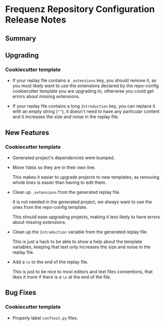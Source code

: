# Frequenz Repository Configuration Release Notes

## Summary

<!-- Here goes a general summary of what this release is about -->

## Upgrading

<!-- Here goes notes on how to upgrade from previous versions, including deprecations and what they should be replaced with -->

### Cookiecutter template

- If your replay file contains a `_extensions` key, you should remove it, as you most likely want to use the extensions declared by the repo-config cookiecutter template you are upgrading to, otherwise you could get errors about missing extensions.

- If your replay file contains a long `Introduction` key, you can replace it with an empty string (`""`), it doesn't need to have any particular content and it increases the size and noise in the replay file.

## New Features

<!-- Here goes the main new features and examples or instructions on how to use them -->

### Cookiecutter template


- Generated project's dependencies were bumped.

- Move `TODO`s so they are in their own line.

  This makes it easier to upgrade projects to new templates, as removing whole lines is easier than having to edit them.

- Clean up `_extensions` from the generated replay file.

  It is not needed in the generated project, we always want to use the ones from the repo-config template.

  This should ease upgrading projects, making it less likely to have errors about missing extensions.

- Clean up the `Introduction` variable from the generated replay file.

  This is just a hack to be able to show a help about the template variables, keeping that text only increases the size and noise in the replay file.

- Add a `\n` to the end of the replay file.

  This is just to be nice to most editors and text files conventions, that likes it more if there is a `\n` at the end of the file.

## Bug Fixes

<!-- Here goes notable bug fixes that are worth a special mention or explanation -->

### Cookiecutter template

- Properly label `conftest.py` files.
